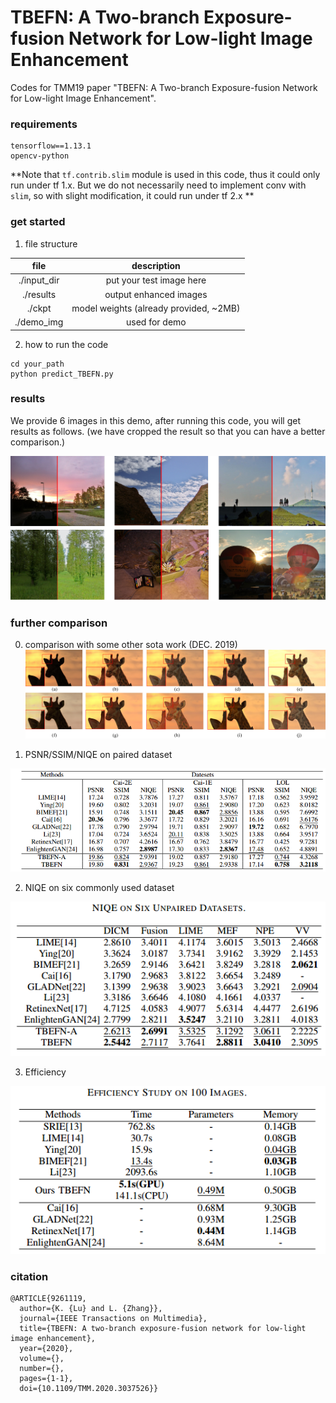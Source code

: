 # TBEFN: A Two-branch Exposure-fusion Network for Low-light Image Enhancement


Codes for TMM19 paper "TBEFN: A Two-branch Exposure-fusion Network for Low-light Image Enhancement".

### requirements
```
tensorflow==1.13.1
opencv-python
```

**Note that `tf.contrib.slim` module is used in this code, thus it could only run under tf 1.x. But we do not necessarily need to implement conv with `slim`, so with slight modification, it could run under tf 2.x **

### get started
1. file structure

|file|description|
|:-:|:-:|
|./input_dir|put your test image here|
|./results|output enhanced images|
|./ckpt|model weights (already provided, ~2MB)|
|./demo_img|used for demo|

2. how to run the code

```
cd your_path
python predict_TBEFN.py
```
### results

We provide 6 images in this demo, after running this code, you will get results as follows. (we have cropped the result so that you can have a better comparison.)

![demo_img](demo_img/demo_img.jpg)

### further comparison
0. comparison with some other sota work (DEC. 2019)
![demo_img](demo_img/giraffe.jpg)


1. PSNR/SSIM/NIQE on paired dataset

![demo_img](demo_img/I.png)


2. NIQE on six commonly used dataset

![demo_img](demo_img/II.png)


3. Efficiency

![demo_img](demo_img/VII.png)

### citation

```
@ARTICLE{9261119,
  author={K. {Lu} and L. {Zhang}},
  journal={IEEE Transactions on Multimedia}, 
  title={TBEFN: A two-branch exposure-fusion network for low-light image enhancement}, 
  year={2020},
  volume={},
  number={},
  pages={1-1},
  doi={10.1109/TMM.2020.3037526}}
```

